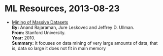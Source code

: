 # ML Resources, 2013-08-23

-   [Mining of Massive Datasets](http://infolab.stanford.edu/~ullman/mmds/book.pdf)  
    **By:** Anand Rajaraman, Jure Leskovec and Jeffrey D. Ullman.  
    **From:** Stanford University.  
    **Year:** 2010.  
    **Summary:** It focuses on data mining of very large amounts of data, that is,
    data so large it does not fit in main memory

